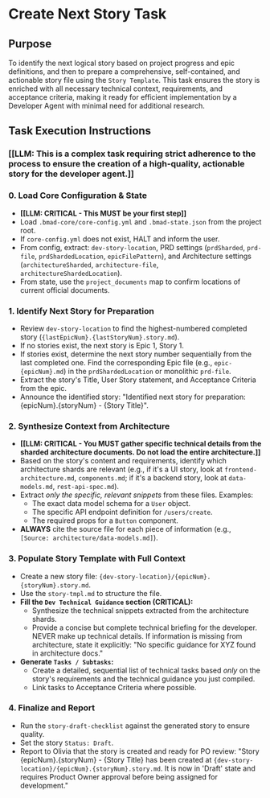 # Create Next Story Task

## Purpose
To identify the next logical story based on project progress and epic definitions, and then to prepare a comprehensive, self-contained, and actionable story file using the `Story Template`. This task ensures the story is enriched with all necessary technical context, requirements, and acceptance criteria, making it ready for efficient implementation by a Developer Agent with minimal need for additional research.

## Task Execution Instructions

### [[LLM: This is a complex task requiring strict adherence to the process to ensure the creation of a high-quality, actionable story for the developer agent.]]

### 0. Load Core Configuration & State
- **[[LLM: CRITICAL - This MUST be your first step]]**
- Load `.bmad-core/core-config.yml` and `.bmad-state.json` from the project root.
- If `core-config.yml` does not exist, HALT and inform the user.
- From config, extract: `dev-story-location`, PRD settings (`prdSharded`, `prd-file`, `prdShardedLocation`, `epicFilePattern`), and Architecture settings (`architectureSharded`, `architecture-file`, `architectureShardedLocation`).
- From state, use the `project_documents` map to confirm locations of current official documents.

### 1. Identify Next Story for Preparation
- Review `dev-story-location` to find the highest-numbered completed story (`{lastEpicNum}.{lastStoryNum}.story.md`).
- If no stories exist, the next story is Epic 1, Story 1.
- If stories exist, determine the next story number sequentially from the last completed one. Find the corresponding Epic file (e.g., `epic-{epicNum}.md`) in the `prdShardedLocation` or monolithic `prd-file`.
- Extract the story's Title, User Story statement, and Acceptance Criteria from the epic.
- Announce the identified story: "Identified next story for preparation: {epicNum}.{storyNum} - {Story Title}".

### 2. Synthesize Context from Architecture
- **[[LLM: CRITICAL - You MUST gather specific technical details from the sharded architecture documents. Do not load the entire architecture.]]**
- Based on the story's content and requirements, identify which architecture shards are relevant (e.g., if it's a UI story, look at `frontend-architecture.md`, `components.md`; if it's a backend story, look at `data-models.md`, `rest-api-spec.md`).
- Extract *only the specific, relevant snippets* from these files. Examples:
  - The exact data model schema for a `User` object.
  - The specific API endpoint definition for `/users/create`.
  - The required props for a `Button` component.
- **ALWAYS** cite the source file for each piece of information (e.g., `[Source: architecture/data-models.md]`).

### 3. Populate Story Template with Full Context
- Create a new story file: `{dev-story-location}/{epicNum}.{storyNum}.story.md`.
- Use the `story-tmpl.md` to structure the file.
- **Fill the `Dev Technical Guidance` section (CRITICAL):**
  - Synthesize the technical snippets extracted from the architecture shards.
  - Provide a concise but complete technical briefing for the developer. NEVER make up technical details. If information is missing from architecture, state it explicitly: "No specific guidance for XYZ found in architecture docs."
- **Generate `Tasks / Subtasks`:**
  - Create a detailed, sequential list of technical tasks based *only* on the story's requirements and the technical guidance you just compiled.
  - Link tasks to Acceptance Criteria where possible.

### 4. Finalize and Report
- Run the `story-draft-checklist` against the generated story to ensure quality.
- Set the story `Status: Draft`.
- Report to Olivia that the story is created and ready for PO review: "Story {epicNum}.{storyNum} - {Story Title} has been created at `{dev-story-location}/{epicNum}.{storyNum}.story.md`. It is now in 'Draft' state and requires Product Owner approval before being assigned for development."
